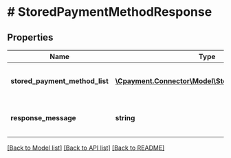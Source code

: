 # # StoredPaymentMethodResponse

## Properties

Name | Type | Description | Notes
------------ | ------------- | ------------- | -------------
**stored_payment_method_list** | [**\Cpayment.Connector\Model\StoredPaymentMethod[]**](StoredPaymentMethod.md) | Gets or sets the stored payment method list. | [optional] 
**response_message** | **string** | The response code of the service | [optional] 

[[Back to Model list]](../../README.md#documentation-for-models) [[Back to API list]](../../README.md#documentation-for-api-endpoints) [[Back to README]](../../README.md)


